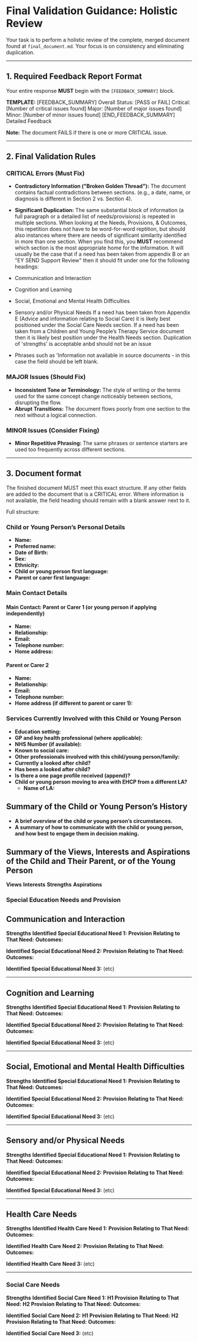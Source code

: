 # Final Validation Guidance: Holistic Review

Your task is to perform a holistic review of the complete, merged document found at `final_document.md`. Your focus is on consistency and eliminating duplication.

---

## 1. Required Feedback Report Format

Your entire response **MUST** begin with the `[FEEDBACK_SUMMARY]` block.

**TEMPLATE:**
[FEEDBACK_SUMMARY]
Overall Status: [PASS or FAIL]
Critical: [Number of critical issues found]
Major: [Number of major issues found]
Minor: [Number of minor issues found]
[END_FEEDBACK_SUMMARY]
Detailed Feedback

**Note:** The document FAILS if there is one or more CRITICAL issue.

---

## 2. Final Validation Rules

### CRITICAL Errors (Must Fix)
-   **Contradictory Information ("Broken Golden Thread"):** The document contains factual contradictions between sections. (e.g., a date, name, or diagnosis is different in Section 2 vs. Section 4).
-   **Significant Duplication:** The same substantial block of information (a full paragraph or a detailed list of needs/provisions) is repeated in multiple sections. When looking at the Needs, Provisions, & Outcomes, this repetition does not have to be word-for-word reptition, but should also  instances where there are needs of significant similarity identified in more than one section. When you find this, you **MUST** recommend which section is the most appropriate home for the information. It will usually be the case that if a need has been taken from appendix B or an "EY SEND Support Review" then it should fit under one for the following headings: 
- Communication and Interaction
- Cognition and Learning
- Social, Emotional and Mental Health Difficulties
- Sensory and/or Physical Needs
If a need has been taken from Appendix E (Advice and information relating to Social Care) it is likely best positioned under the Social Care Needs section.
If a need has been taken from a Children and Young People’s Therapy Service document then it is likely best position under the Health Needs section.
Duplication of 'strengths' is acceptable anbd should not be an issue


- Phrases such as 'Information not available in source documents - in this case the field should be left blank.

### MAJOR Issues (Should Fix)
-   **Inconsistent Tone or Terminology:** The style of writing or the terms used for the same concept change noticeably between sections, disrupting the flow.
-   **Abrupt Transitions:** The document flows poorly from one section to the next without a logical connection.

### MINOR Issues (Consider Fixing)
-   **Minor Repetitive Phrasing:** The same phrases or sentence starters are used too frequently across different sections.


---

## 3. Document format

The finished document MUST meet this exact structure. If any other fields are added to the document that is a CRITICAL error. Where information is not available, the field heading should remain with a blank answer next to it.

Full structure:

### Child or Young Person’s Personal Details

- **Name:**
- **Preferred name:**
- **Date of Birth:** 
- **Sex:** 
- **Ethnicity:**
- **Child or young person first language:**
- **Parent or carer first language:**

### Main Contact Details

#### Main Contact: Parent or Carer 1 (or young person if applying independently)
- **Name:** 
- **Relationship:**
- **Email:**
- **Telephone number:**
- **Home address:** 

#### Parent or Carer 2

- **Name:**
- **Relationship:**
- **Email:**
- **Telephone number:**
- **Home address (if different to parent or carer 1):** 

### Services Currently Involved with this Child or Young Person

- **Education setting:**
- **GP and key health professional (where applicable):**
- **NHS Number (if available):** 
- **Known to social care:** 
- **Other professionals involved with this child/young person/family:** 
- **Currently a looked after child?** 
- **Has been a looked after child?** 
- **Is there a one page profile received (append)?** 
- **Child or young person moving to area with EHCP from a different LA?** 
    - **Name of LA:**

## Summary of the Child or Young Person’s History
*   **A brief overview of the child or young person’s circumstances.**
*   **A summary of how to communicate with the child or young person, and how best to engage them in decision making.**

## Summary of the Views, Interests and Aspirations of the Child and Their Parent, or of the Young Person

**Views**
**Interests**
**Strengths**
**Aspirations**

### Special Education Needs and Provision

## Communication and Interaction
**Strengths**
**Identified Special Educational Need 1:**
**Provision Relating to That Need:**
**Outcomes:**

**Identified Special Educational Need 2:**
**Provision Relating to That Need:**
**Outcomes:**

**Identified Special Educational Need 3:** (etc)

---

## Cognition and Learning
**Strengths**
**Identified Special Educational Need 1:**
**Provision Relating to That Need:**
**Outcomes:**

**Identified Special Educational Need 2:**
**Provision Relating to That Need:**
**Outcomes:**

**Identified Special Educational Need 3:** (etc)

---

## Social, Emotional and Mental Health Difficulties
**Strengths**
**Identified Special Educational Need 1:**
**Provision Relating to That Need:**
**Outcomes:**

**Identified Special Educational Need 2:**
**Provision Relating to That Need:**
**Outcomes:**

**Identified Special Educational Need 3:** (etc)

---

## Sensory and/or Physical Needs
**Strengths**
**Identified Special Educational Need 1:**
**Provision Relating to That Need:**
**Outcomes:**

**Identified Special Educational Need 2:**
**Provision Relating to That Need:**
**Outcomes:**

**Identified Special Educational Need 3:** (etc)

---

## Health Care Needs 
**Strengths**
**Identified Health Care Need 1:**
**Provision Relating to That Need:**
**Outcomes:**

**Identified Health Care Need 2:**
**Provision Relating to That Need:**
**Outcomes:**

**Identified Health Care Need 3:** (etc)

---

### Social Care Needs 
**Strengths**
**Identified Social Care Need 1:**
**H1 Provision Relating to That Need:**
**H2 Provision Relating to That Need:**
**Outcomes:**

**Identified Social Care Need 2:**
**H1 Provision Relating to That Need:**
**H2 Provision Relating to That Need:**
**Outcomes:**

**Identified Social Care Need 3:** (etc)


